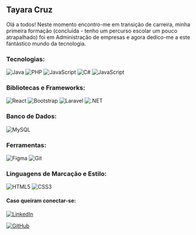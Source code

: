 ## Tayara Cruz

Olá a todos!
Neste momento encontro-me em transição de carreira, minha primeira formação (concluída - tenho um percurso escolar um pouco atrapalhado) 
 foi em Administração de empresas e agora dedico-me a este fantástico mundo da tecnologia.

 ### Tecnologias:
![Java](https://img.shields.io/badge/java-%23ED8B00.svg?style=for-the-badge&logo=openjdk&logoColor=white)
![PHP](https://img.shields.io/badge/PHP-777BB4?style=for-the-badge&logo=php&logoColor=white)
![JavaScript](https://img.shields.io/badge/JavaScript-F7DF1E?style=for-the-badge&logo=javascript&logoColor=black)
![C#](https://img.shields.io/badge/C%23-239120?style=for-the-badge&logo=c-sharp&logoColor=white)
![JavaScript](https://img.shields.io/badge/JavaScript-F7DF1E?style=for-the-badge&logo=javascript&logoColor=black)

 ### Bibliotecas e Frameworks:
 ![React](https://img.shields.io/badge/React-20232A?style=for-the-badge&logo=react&logoColor=61DAFB)
 ![Bootstrap](https://img.shields.io/badge/-boostrap-0D1117?style=for-the-badge&logo=bootstrap&labelColor=0D1117)
 ![Laravel](https://img.shields.io/badge/laravel-%23FF2D20.svg?style=for-the-badge&logo=laravel&logoColor=white)
 ![.NET](https://img.shields.io/badge/.NET-5C2D91?style=for-the-badge&logo=.net&logoColor=white)

 ### Banco de Dados:
 ![MySQL](https://img.shields.io/badge/MySQL-00000F?style=for-the-badge&logo=mysql&logoColor=white)

 ### Ferramentas: 
 ![Figma](https://img.shields.io/badge/Figma-696969?style=for-the-badge&logo=figma&logoColor=figma)
 ![Git](https://img.shields.io/badge/GIT-E44C30?style=for-the-badge&logo=git&logoColor=white)

 ### Linguagens de Marcação e Estilo:
 ![HTML5](https://img.shields.io/badge/HTML5-E34F26?style=for-the-badge&logo=html5&logoColor=white)
 ![CSS3](https://img.shields.io/badge/CSS3-1572B6?style=for-the-badge&logo=css3&logoColor=white)

 #### Caso queiram conectar-se:

 [![LinkedIn](https://img.shields.io/badge/LinkedIn-0077B5?style=for-the-badge&logo=linkedin&logoColor=white)](https://www.linkedin.com/in/tayara-cruz-0b055970/)

 [![GitHub](https://img.shields.io/badge/GitHub-100000?style=for-the-badge&logo=github&logoColor=white)](https://github.com/Tayara32)